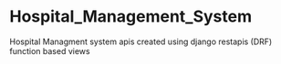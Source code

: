 # Hospital_Management_System
Hospital Managment system apis created using django restapis (DRF) function based views
